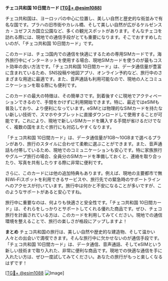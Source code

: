 **チェコ共和国 10日間カード [[TG💪+ @esim1088](https://t.me/s/esim1088)]**

チェコ共和国は、ヨーロッパの中心に位置し、美しい自然と歴史的な街並みで有名な国です。プラハの旧市街やカレル橋、そして美しい自然が広がるケルゼンスカ・ユゼフスカ国立公園など、多くの観光スポットがあります。そんなチェコを訪れる際には、現地での通信手段がとても重要になります。そこでおすすめしたいのが、「チェコ共和国 10日間カード」です。

このカードは、チェコ国内での通信を快適にするための専用SIMカードです。海外旅行中にインターネットを使用する場合、現地SIMカードを使うのが最もコスト効率の良い方法です。「チェコ共和国 10日間カード」は、データ通信量が豊富に含まれているため、SNS投稿や地図アプリ、オンライン予約など、旅行中のさまざまな用途に最適です。また、音声通話も利用可能なので、現地の人とコミュニケーションを取る際にも便利です。

このカードの最大の特徴は、その簡単さです。到着後すぐに現地でアクティベーションできるので、手間をかけずに利用開始できます。特に、最近ではeSIMも普及しており、より便利になっています。eSIMとは物理的なSIMカードを持たない新しい技術で、スマホやタブレットに直接ダウンロードして使用することが可能です。これにより、現地で新しいSIMカードを購入する手間が省けるだけでなく、複数の国をまたぐ旅行にも対応しやすくなります。

「チェコ共和国 10日間カード」は、データ通信量が1GB～10GBまで選べるプランがあり、旅行のスタイルに合わせて柔軟に選ぶことができます。また、音声通話も付帯しているため、現地でのコミュニケーションも安心です。特に家族旅行やグループ旅行の場合、全員分のSIMカードを準備しておくと、連絡を取り合ったり、写真を共有したりする際に非常に便利です。

さらに、このカードには他の追加特典もあります。例えば、現地の主要都市で無料Wi-Fiスポットを利用できるサービスや、旅行先での緊急時のサポートラインへのアクセスが付いています。旅行中は何かと不安になることが多いですが、このようなサポートがあると安心ですね。

旅行中に重要なのは、何よりも快適さと安全性です。「チェコ共和国 10日間カード」は、それらをしっかりとサポートしてくれる優れた商品です。ぜひ、チェコ旅行を計画されている方は、このカードを利用してみてください。現地での通信環境を整えることで、旅行の楽しさが格段にアップしますよ！

**まとめ**
チェコ共和国の旅行は、美しい自然や歴史的な建造物、そして温かい人々との出会いで満喫できます。そんな旅行中に欠かせないのが通信手段です。「チェコ共和国 10日間カード」は、データ通信、音声通話、そしてeSIMという新しい技術まで取り入れた、非常に便利な商品です。現地での快適な通信を手に入れたい方は、ぜひ一度試してみてください。あなたの旅行がもっと楽しくなるはずです！

[[TG💪+ @esim1088](https://t.me/s/esim1088) ![Image](https://i.postimg.cc/Y0z9fWf4/image.png)]